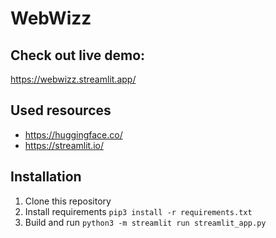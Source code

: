 # WebWizz
## Check out live demo:
https://webwizz.streamlit.app/
## Used resources
- https://huggingface.co/
- https://streamlit.io/
## Installation
1. Clone this repository
2. Install requirements
   ```pip3 install -r requirements.txt```
4. Build and run
   ```python3 -m streamlit run streamlit_app.py```
